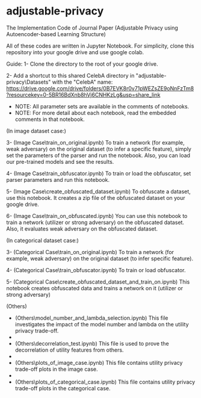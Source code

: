 # adjustable-privacy
The Implementation Code of Journal Paper (Adjustable Privacy using Autoencoder-based Learning Structure)

All of these codes are written in Jupyter Notebook.
For simplicity, clone this repository into your google drive and use google colab.

Guide:
1- Clone the directory to the root of your google drive.

2- Add a shortcut to this shared CelebA directory in "adjustable-privacy\Datasets" with the "CelebA" name:
https://drive.google.com/drive/folders/0B7EVK8r0v71pWEZsZE9oNnFzTm8?resourcekey=0-5BR16BdXnb8hVj6CNHKzLg&usp=share_link

- NOTE: All parameter sets are available in the comments of notebooks.
- NOTE: For more detail about each notebook, read the embedded comments in that notebook.

(In image dataset case:)

3- (Image Case\train_on_original.ipynb) To train a network (for example, weak adversary) on the original dataset (to infer a specific feature), simply set the parameters of the parser and run the notebook. Also, you can load our pre-trained models and see the results.

4- (Image Case\train_obfuscator.ipynb) To train or load the obfuscator, set parser parameters and run this notebook.

5- (Image Case\create_obfuscated_dataset.ipynb) To obfuscate a dataset, use this notebook. It creates a zip file of the obfuscated dataset on your google drive.

6- (Image Case\train_on_obfuscated.ipynb) You can use this notebook to train a network (utilizer or strong adversary) on the obfuscated dataset. Also, it evaluates weak adversary on the obfuscated dataset.

(In categorical dataset case:)

3- (Categorical Case\train_on_original.ipynb) To train a network (for example, weak adversary) on the original dataset (to infer specific feature).

4- (Categorical Case\train_obfuscator.ipynb) To train or load obfuscator.

5- (Categorical Case\create_obfuscated_dataset_and_train_on.ipynb) This notebook creates obfuscated data and trains a network on it (utilizer or strong adversary)

(Others)

- (Others\model_number_and_lambda_selection.ipynb) This file investigates the impact of the model number and lambda on the utility privacy trade-off.
- 
- (Others\decorrelation_test.ipynb) This file is used to prove the decorrelation of utility features from others.
- 
- (Others\plots_of_image_case.ipynb) This file contains utility privacy trade-off plots in the image case.
- 
- (Others\plots_of_categorical_case.ipynb) This file contains utility privacy trade-off plots in the categorical case.
